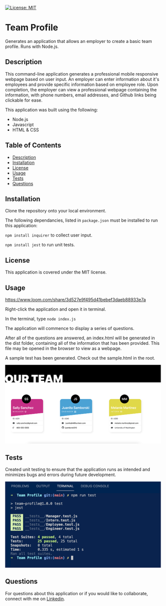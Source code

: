   [![License: MIT](https://img.shields.io/badge/License-MIT-yellow.svg)](https://opensource.org/licenses/MIT)
  
# Team Profile

Generates an application that allows an employer to create a basic team profile. Runs with Node.js.

## Description
This command-line application generates a professional mobile responsive webpage based on user input. An employer can enter information about it's employees and provide specific information based on employee role. Upon completion, the employer can view a professional webpage containing the information, with phone numbers, email addresses, and Github links being clickable for ease. 

This application was built using the following:

* Node.js
* Javascript
* HTML & CSS


## Table of Contents

  * [Description](#description)
  * [Installation](#installation)
  * [License](#license)
  * [Usage](#usage)
  * [Tests](#tests)
  * [Questions](#questions)

## Installation

Clone the repository onto your local environment. 

The following dependancies, listed in `package.json` must be installed to run this application: 

`npm install inquirer` to collect user input.

`npm install jest` to run unit tests.

## License

This application is covered under the MIT license.

## Usage

https://www.loom.com/share/3d527e9f495d41bebef3daeb88933e7a

Right-click the application and open it in terminal. 

In the terminal, type `node index.js` 

The application will commence to display a series of questions. 

After all of the questions are answered, an index.html will be generated in the dist folder, containing all of the information that has been provided. This file may be opened in the browser to view as a webpage.

A sample test has been generated. Check out the sample.html in the root. 

![Screen shot of team profile desktop view.](dist/images/Team-Profile.png)

## Tests

Created unit testing to ensure that the application runs as intended and minimizes bugs and errors during future development. 

![Screen shot of unit testing results.](dist/images/Tests.png)

## Questions

For questions about this application or if you would like to collaborate, connect with me on <a href="https://www.linkedin.com/in/juanita-samborski/" target="_blank">Linkedin</a>.


